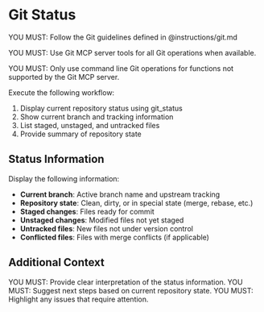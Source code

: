 # Git Status

YOU MUST: Follow the Git guidelines defined in @instructions/git.md

YOU MUST: Use Git MCP server tools for all Git operations when available.

YOU MUST: Only use command line Git operations for functions not supported by the Git MCP server.

Execute the following workflow:

1. Display current repository status using git_status
2. Show current branch and tracking information
3. List staged, unstaged, and untracked files
4. Provide summary of repository state

## Status Information

Display the following information:

- **Current branch**: Active branch name and upstream tracking
- **Repository state**: Clean, dirty, or in special state (merge, rebase, etc.)
- **Staged changes**: Files ready for commit
- **Unstaged changes**: Modified files not yet staged
- **Untracked files**: New files not under version control
- **Conflicted files**: Files with merge conflicts (if applicable)

## Additional Context

YOU MUST: Provide clear interpretation of the status information.
YOU MUST: Suggest next steps based on current repository state.
YOU MUST: Highlight any issues that require attention.
